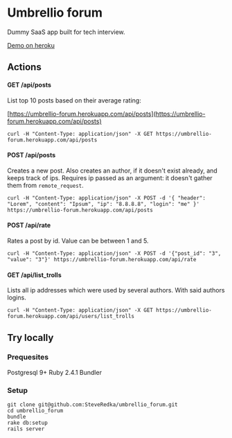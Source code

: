 Umbrellio forum
======
Dummy SaaS app built for tech interview.

[Demo on heroku](https://umbrellio-forum.herokuapp.com/api/posts)

Actions
------
#### GET /api/posts
List top 10 posts based on their average rating:

[https://umbrellio-forum.herokuapp.com/api/posts](https://umbrellio-forum.herokuapp.com/api/posts)

```
curl -H "Content-Type: application/json" -X GET https://umbrellio-forum.herokuapp.com/api/posts
```

#### POST /api/posts
Creates a new post. Also creates an author, if it doesn't exist already, and keeps track of ips. Requires ip passed as an argument: it doesn't gather them from `remote_request`.

```
curl -H "Content-Type: application/json" -X POST -d '{ "header": "Lorem", "content": "Ipsum", "ip": "8.8.8.8", "login": "me" }' https://umbrellio-forum.herokuapp.com/api/posts
```

#### POST /api/rate
Rates a post by id. Value can be between 1 and 5.

```
curl -H "Content-Type: application/json" -X POST -d '{"post_id": "3", "value": "3"}' https://umbrellio-forum.herokuapp.com/api/rate
```

#### GET /api/list_trolls
Lists all ip addresses which were used by several authors. With said authors logins.
```
curl -H "Content-Type: application/json" -X GET https://umbrellio-forum.herokuapp.com/api/users/list_trolls
```

Try locally
------
### Prequesites
Postgresql 9+
Ruby 2.4.1
Bundler

### Setup
```
git clone git@github.com:SteveRedka/umbrellio_forum.git
cd umbrellio_forum
bundle
rake db:setup
rails server
```
